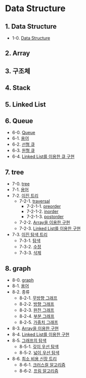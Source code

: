 # Data Structure



## 1. Data Structure
- 1-0. [Data Structure](https://github.com/gimhanul/TIL/blob/main/DataStructure/dataStructure/dataStructure.md)


## 2. Array


## 3. 구조체


## 4. Stack


## 5. Linked List


## 6. Queue
- 6-0. [Queue](https://github.com/gimhanul/TIL/blob/main/DataStructure/queue/queue.md)
- 6-1. [용어](https://github.com/gimhanul/TIL/blob/main/DataStructure/queue/%EC%9A%A9%EC%96%B4.md)
- 6-2. [선형 큐](https://github.com/gimhanul/TIL/blob/main/DataStructure/queue/%EC%84%A0%ED%98%95%ED%81%90.md)
- 6-3. [원형 큐](https://github.com/gimhanul/TIL/blob/main/DataStructure/queue/%EC%9B%90%ED%98%95%ED%81%90.md)
- 6-4. [Linked List를 이용한 큐 구현](https://github.com/gimhanul/TIL/blob/main/DataStructure/queue/%EC%97%B0%EA%B2%B0%EB%A6%AC%EC%8A%A4%ED%8A%B8.md)


## 7. tree
- 7-0. [tree](https://github.com/gimhanul/TIL/blob/main/DataStructure/tree/tree.md)
- 7-1. [용어](https://github.com/gimhanul/TIL/blob/main/DataStructure/tree/%EC%9A%A9%EC%96%B4.md)
- 7-2. [이진 트리](https://github.com/gimhanul/TIL/blob/main/DataStructure/tree/%EC%9D%B4%EC%A7%84%ED%8A%B8%EB%A6%AC/%EC%9D%B4%EC%A7%84%ED%8A%B8%EB%A6%AC.md)
    - 7-2-1. [traversal](https://github.com/gimhanul/TIL/blob/main/DataStructure/tree/%EC%9D%B4%EC%A7%84%ED%8A%B8%EB%A6%AC/traversal/traversal.md)
        - 7-2-1-1. [preorder](https://github.com/gimhanul/TIL/blob/main/DataStructure/tree/%EC%9D%B4%EC%A7%84%ED%8A%B8%EB%A6%AC/traversal/preoder.md)
        - 7-2-1-2. [inorder](https://github.com/gimhanul/TIL/blob/main/DataStructure/tree/%EC%9D%B4%EC%A7%84%ED%8A%B8%EB%A6%AC/traversal/inorder.md)
        - 7-2-1-3. [postorder](https://github.com/gimhanul/TIL/blob/main/DataStructure/tree/%EC%9D%B4%EC%A7%84%ED%8A%B8%EB%A6%AC/traversal/postorder.md)
    - 7-2-2. [Array을 이용한 구현](https://github.com/gimhanul/TIL/blob/main/DataStructure/tree/%EC%9D%B4%EC%A7%84%ED%8A%B8%EB%A6%AC/%EB%B0%B0%EC%97%B4.md)
    - 7-2-3. [Linked List를 이용한 구현](https://github.com/gimhanul/TIL/blob/main/DataStructure/tree/%EC%9D%B4%EC%A7%84%ED%8A%B8%EB%A6%AC/%EC%97%B0%EA%B2%B0%EB%A6%AC%EC%8A%A4%ED%8A%B8.md)
- 7-3. [이진 탐색 트리](https://github.com/gimhanul/TIL/blob/main/DataStructure/tree/%EC%9D%B4%EC%A7%84%ED%83%90%EC%83%89%ED%8A%B8%EB%A6%AC/%EC%9D%B4%EC%A7%84%ED%83%90%EC%83%89%ED%8A%B8%EB%A6%AC.md)
    - 7-3-1. [탐색](https://github.com/gimhanul/TIL/blob/main/DataStructure/tree/%EC%9D%B4%EC%A7%84%ED%83%90%EC%83%89%ED%8A%B8%EB%A6%AC/%ED%83%90%EC%83%89.md)
    - 7-3-2. [수정](https://github.com/gimhanul/TIL/blob/main/DataStructure/tree/%EC%9D%B4%EC%A7%84%ED%83%90%EC%83%89%ED%8A%B8%EB%A6%AC/%EC%88%98%EC%A0%95.md)
    - 7-3-3. [삭제](https://github.com/gimhanul/TIL/blob/main/DataStructure/tree/%EC%9D%B4%EC%A7%84%ED%83%90%EC%83%89%ED%8A%B8%EB%A6%AC/%EC%82%AD%EC%A0%9C.md)


## 8. graph
- 8-0. [graph](https://github.com/gimhanul/TIL/blob/main/DataStructure/graph/graph.md)
- 8-1. [용어](https://github.com/gimhanul/TIL/blob/main/DataStructure/graph/%EC%9A%A9%EC%96%B4.md)
- 8-2. 종류
    - 8-2-1. [무방향 그래프](https://github.com/gimhanul/TIL/blob/main/DataStructure/graph/%EC%A2%85%EB%A5%98/%EB%AC%B4%EB%B0%A9%ED%96%A5.md)
    - 8-2-2. [방향 그래프](https://github.com/gimhanul/TIL/blob/main/DataStructure/graph/%EC%A2%85%EB%A5%98/%EB%B0%A9%ED%96%A5.md)
    - 8-2-3. [완전 그래프](https://github.com/gimhanul/TIL/blob/main/DataStructure/graph/%EC%A2%85%EB%A5%98/%EC%99%84%EC%A0%84.md)
    - 8-2-4. [부분 그래프](https://github.com/gimhanul/TIL/blob/main/DataStructure/graph/%EC%A2%85%EB%A5%98/%EB%B6%80%EB%B6%84.md)
    - 8-2-5. [가중치 그래프](https://github.com/gimhanul/TIL/blob/main/DataStructure/graph/%EC%A2%85%EB%A5%98/%EA%B0%80%EC%A4%91%EC%B9%98.md)
- 8-3. [Array을 이용한 구현](https://github.com/gimhanul/TIL/blob/main/DataStructure/graph/%EA%B5%AC%ED%98%84/%EB%B0%B0%EC%97%B4.md)
- 8-4. [Linked List를 이용한 구현](https://github.com/gimhanul/TIL/blob/main/DataStructure/graph/%EA%B5%AC%ED%98%84/%EC%97%B0%EA%B2%B0%EB%A6%AC%EC%8A%A4%ED%8A%B8.md)
- 8-5. [그래프의 탐색](https://github.com/gimhanul/TIL/blob/main/DataStructure/graph/%ED%83%90%EC%83%89/%ED%83%90%EC%83%89.md)
    - 8-5-1. [깊이 우선 탐색](https://github.com/gimhanul/TIL/blob/main/DataStructure/graph/%ED%83%90%EC%83%89/%EA%B9%8A%EC%9D%B4%EC%9A%B0%EC%84%A0.md)
    - 8-5-2. [넓이 우선 탐색](https://github.com/gimhanul/TIL/blob/main/DataStructure/graph/%ED%83%90%EC%83%89/%EB%84%93%EC%9D%B4%EC%9A%B0%EC%84%A0.md)
- 8-6. [최소 비용 신장 트리](https://github.com/gimhanul/TIL/blob/main/DataStructure/graph/%EC%B5%9C%EC%86%8C%EB%B9%84%EC%9A%A9%EC%8B%A0%EC%9E%A5%ED%8A%B8%EB%A6%AC/%EC%B5%9C%EC%86%8C%EB%B9%84%EC%9A%A9%EC%8B%A0%EC%9E%A5%ED%8A%B8%EB%A6%AC.md)
    - 8-6-1. [크러스컬 알고리즘](https://github.com/gimhanul/TIL/blob/main/DataStructure/graph/%EC%B5%9C%EC%86%8C%EB%B9%84%EC%9A%A9%EC%8B%A0%EC%9E%A5%ED%8A%B8%EB%A6%AC/%ED%81%AC%EB%9F%AC%EC%8A%A4%EC%BB%AC%EC%95%8C%EA%B3%A0%EB%A6%AC%EC%A6%98.md)
    - 8-6-2. [프림 알고리즘](https://github.com/gimhanul/TIL/blob/main/DataStructure/graph/%EC%B5%9C%EC%86%8C%EB%B9%84%EC%9A%A9%EC%8B%A0%EC%9E%A5%ED%8A%B8%EB%A6%AC/%ED%94%84%EB%A6%BC%EC%95%8C%EA%B3%A0%EB%A6%AC%EC%A6%98.md)